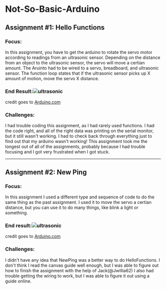 # Not-So-Basic-Arduino

## Assignment #1: Hello Functions

### Focus:
In this assignment, you have to get the arduino to rotate the servo motor according to readings from an ultrasonic sensor. Depending
on the distance from an object to the ultrasonic sensor, the servo will move a certian amount. The Aruinto had to be wired to a servo,
breadboard, and ultrasonic sensor. The function loop states that if the ultrasonic sensor picks up X amount of motion, move the servo X 
distance.

### End Result:![ultrasonic](https://hackster.imgix.net/uploads/attachments/208605/radar.jpg?auto=compress%2Cformat&w=900&h=675&fit=min)
credit goes to [Arduino.com](https://create.arduino.cc/projecthub/bharathrao64/ultrasonic-ranging-using-arduino-and-processing-radar-4091b4)

### Challenges:
I had trouble coding this assignment, as I had rarely used functions. I had the code right, and all of the right data was
printing on the serial monitor, but it still wasn't working. I had to check back through everything just to find out that my arduino wasn't
working! This assignment took me the longest out of all of the assignments, probably because I had trouble focusing and I got very 
frustrated when I got stuck.

-------------------------------------------------------------------------------------------------------------------------------------------
## Assignment #2: New Ping

### Focus: 
In this assignment I used a different type and sequence of code to do the same thing as the past assignment. I used it to move the servo a certian distance, but you can use it to do many things, like blink a light or something. 

### End result:![ultrasonic](https://hackster.imgix.net/uploads/attachments/208605/radar.jpg?auto=compress%2Cformat&w=900&h=675&fit=min)
credit goes to [Arduino.com](https://create.arduino.cc/projecthub/bharathrao64/ultrasonic-ranging-using-arduino-and-processing-radar-4091b4)

### Challenges: 
I didn't have any idea that NewPing was a better way to do HelloFunctions. I don't think I read the canvas guide well enough, but I was able to figure out how to finish the assignment with the help of Jack(@Jwillia62) I also had trouble getting the wiring to work, but I was able to figure it out using a guide online. 
